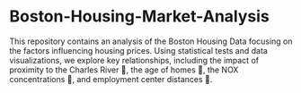 # Boston-Housing-Market-Analysis
This repository contains an analysis of the Boston Housing Data focusing on the factors influencing housing prices. Using statistical tests and data visualizations, we explore key relationships, including the impact of proximity to the Charles River 🌊, the age of homes 🏡, the NOX concentrations 🧪, and employment center distances 🚗.
